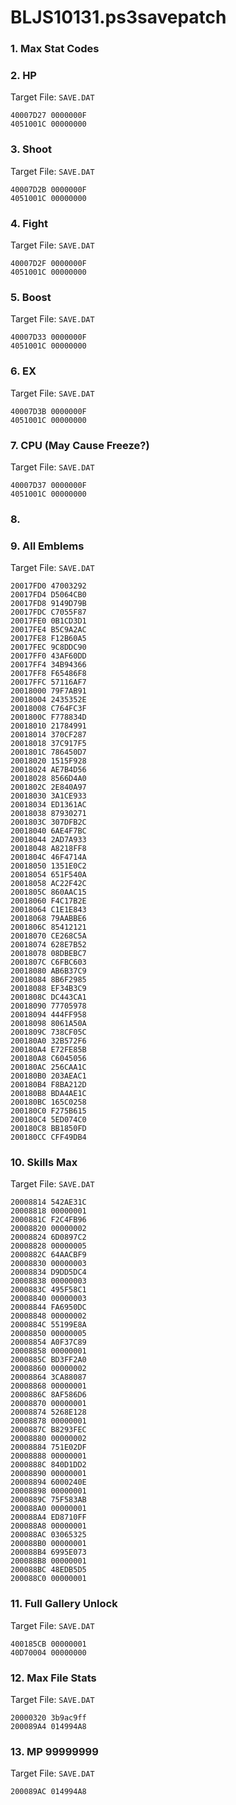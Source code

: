 # BLJS10131.ps3savepatch

### 1. Max Stat Codes
### 2. HP

Target File: `SAVE.DAT`

```
40007D27 0000000F
4051001C 00000000
```

### 3. Shoot

Target File: `SAVE.DAT`

```
40007D2B 0000000F
4051001C 00000000
```

### 4. Fight

Target File: `SAVE.DAT`

```
40007D2F 0000000F
4051001C 00000000
```

### 5. Boost

Target File: `SAVE.DAT`

```
40007D33 0000000F
4051001C 00000000
```

### 6. EX

Target File: `SAVE.DAT`

```
40007D3B 0000000F
4051001C 00000000
```

### 7. CPU (May Cause Freeze?)

Target File: `SAVE.DAT`

```
40007D37 0000000F
4051001C 00000000
```

### 8. 
### 9. All Emblems

Target File: `SAVE.DAT`

```
20017FD0 47003292
20017FD4 D5064CB0
20017FD8 9149D79B
20017FDC C7055F87
20017FE0 0B1CD3D1
20017FE4 B5C9A2AC
20017FE8 F12B60A5
20017FEC 9C8DDC90
20017FF0 43AF60DD
20017FF4 34B94366
20017FF8 F65486F8
20017FFC 57116AF7
20018000 79F7AB91
20018004 2435352E
20018008 C764FC3F
2001800C F778834D
20018010 21784991
20018014 370CF287
20018018 37C917F5
2001801C 786450D7
20018020 1515F928
20018024 AE7B4D56
20018028 8566D4A0
2001802C 2E840A97
20018030 3A1CE933
20018034 ED1361AC
20018038 87930271
2001803C 307DFB2C
20018040 6AE4F7BC
20018044 2AD7A933
20018048 A8218FF8
2001804C 46F4714A
20018050 1351E0C2
20018054 651F540A
20018058 AC22F42C
2001805C 860AAC15
20018060 F4C17B2E
20018064 C1E1E843
20018068 79AABBE6
2001806C 85412121
20018070 CE268C5A
20018074 628E7B52
20018078 08DBEBC7
2001807C C6FBC603
20018080 AB6B37C9
20018084 8B6F2985
20018088 EF34B3C9
2001808C DC443CA1
20018090 77705978
20018094 444FF958
20018098 8061A50A
2001809C 738CF05C
200180A0 32B572F6
200180A4 E72FE85B
200180A8 C6045056
200180AC 256CAA1C
200180B0 203AEAC1
200180B4 F8BA212D
200180B8 BDA4AE1C
200180BC 165C0258
200180C0 F275B615
200180C4 5ED074C0
200180C8 BB1850FD
200180CC CFF49DB4
```

### 10. Skills Max

Target File: `SAVE.DAT`

```
20008814 542AE31C
20008818 00000001
2000881C F2C4FB96
20008820 00000002
20008824 6D0897C2
20008828 00000005
2000882C 64AACBF9
20008830 00000003
20008834 D9DD5DC4
20008838 00000003
2000883C 495F58C1
20008840 00000003
20008844 FA6950DC
20008848 00000002
2000884C 55199E8A
20008850 00000005
20008854 A0F37C89
20008858 00000001
2000885C BD3FF2A0
20008860 00000002
20008864 3CA88087
20008868 00000001
2000886C 8AF586D6
20008870 00000001
20008874 5268E128
20008878 00000001
2000887C B8293FEC
20008880 00000002
20008884 751E02DF
20008888 00000001
2000888C 840D1DD2
20008890 00000001
20008894 6000240E
20008898 00000001
2000889C 75F583AB
200088A0 00000001
200088A4 ED8710FF
200088A8 00000001
200088AC 03065325
200088B0 00000001
200088B4 6995E073
200088B8 00000001
200088BC 48EDB5D5
200088C0 00000001
```

### 11. Full Gallery Unlock

Target File: `SAVE.DAT`

```
400185CB 00000001
40D70004 00000000
```

### 12. Max File Stats

Target File: `SAVE.DAT`

```
20000320 3b9ac9ff
200089A4 014994A8
```

### 13. MP 99999999

Target File: `SAVE.DAT`

```
200089AC 014994A8
```


